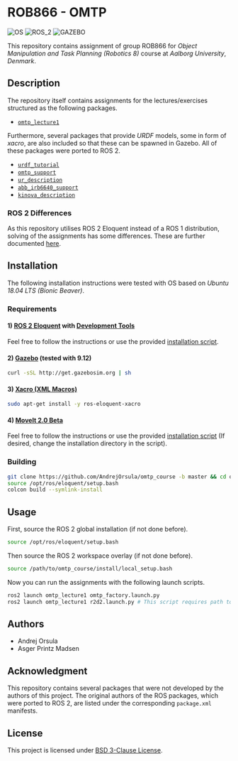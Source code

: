 # ROB866 - OMTP
![OS](https://img.shields.io/badge/OS-Ubuntu_18.04-orange.svg) ![ROS_2](https://img.shields.io/badge/ROS_2-Eloquent-brightgreen.svg) ![GAZEBO](https://img.shields.io/badge/Gazebo-9.12-lightgrey.svg)

This repository contains assignment of group ROB866 for *Object Manipulation and Task Planning (Robotics 8)* course at *Aalborg University*, *Denmark*.


## Description
The repository itself contains assignments for the lectures/exercises structured as the following packages.
- [`omtp_lecture1`](omtp_lecture1/)

Furthermore, several packages that provide *URDF* models, some in form of *xacro*, are also included so that these can be spawned in Gazebo. All of these packages were ported to ROS 2.
- [`urdf_tutorial`](urdf_tutorial/)
- [`omtp_support`](omtp_support/)
- [`ur_description`](ur_description/)
- [`abb_irb6640_support`](abb_irb6640_support/)
- [`kinova_description`](kinova_description/)


### ROS 2 Differences
As this repository utilises ROS 2 Eloquent instead of a ROS 1 distribution, solving of the assignments has some differences. These are further documented [here](ros2_differences.md).



## Installation
The following installation instructions were tested with OS based on *Ubuntu 18.04 LTS (Bionic Beaver)*.

### Requirements

#### 1) [ROS 2 Eloquent](https://index.ros.org/doc/ros2/Installation/Eloquent) with [Development Tools](https://index.ros.org/doc/ros2/Installation/Eloquent/Linux-Development-Setup/#install-development-tools-and-ros-tools)
Feel free to follow the instructions or use the provided [installation script](scripts/install_ros2_distro_eloquent.bash).

#### 2) [Gazebo](http://gazebosim.org/tutorials?tut=install_ubuntu&cat=install) (tested with 9.12)
```bash
curl -sSL http://get.gazebosim.org | sh
```

#### 3) [Xacro (XML Macros)](https://github.com/ros/xacro/tree/dashing-devel)
```bash
sudo apt-get install -y ros-eloquent-xacro
```

#### 4) [MoveIt 2.0 Beta](https://github.com/ros-planning/moveit2)
Feel free to follow the instructions or use the provided [installation script](scripts/install_ros2_moveit2.bash) (If desired, change the installation directory in the script).

### Building
```bash
git clone https://github.com/AndrejOrsula/omtp_course -b master && cd omtp_course
source /opt/ros/eloquent/setup.bash
colcon build --symlink-install
```


## Usage
First, source the ROS 2 global installation (if not done before).
```bash
source /opt/ros/eloquent/setup.bash
```

Then source the ROS 2 workspace overlay (if not done before).
```bash
source /path/to/omtp_course/install/local_setup.bash
```

Now you can run the assignments with the following launch scripts.
```bash
ros2 launch omtp_lecture1 omtp_factory.launch.py
ros2 launch omtp_lecture1 r2d2.launch.py # This script requires path to be manually edited (eloquent bug)
```


## Authors
- Andrej Orsula
- Asger Printz Madsen


## Acknowledgment
This repository contains several packages that were not developed by the authors of this project. The original authors of the ROS packages, which were ported to ROS 2, are listed under the corresponding `package.xml` manifests.


## License
This project is licensed under [BSD 3-Clause License](LICENSE).
